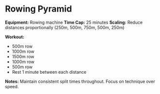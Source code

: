 # Rowing Pyramid

**Equipment:** Rowing machine
**Time Cap:** 25 minutes
**Scaling:** Reduce distances proportionally (250m, 500m, 750m, 500m, 250m)

**Workout:**
- 500m row
- 1000m row  
- 1500m row
- 1000m row
- 500m row
- Rest 1 minute between each distance

**Notes:** Maintain consistent split times throughout. Focus on technique over speed.